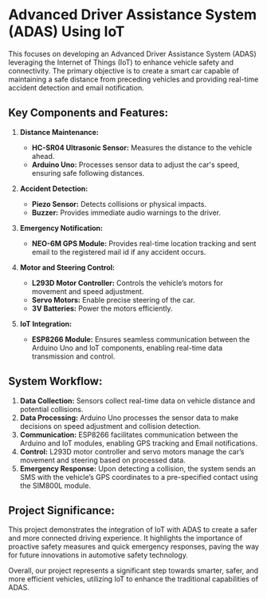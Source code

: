# Advanced Driver Assistance System (ADAS) Using IoT

This focuses on developing an Advanced Driver Assistance System (ADAS) leveraging the Internet of Things (IoT) to enhance vehicle safety and connectivity. The primary objective is to create a smart car capable of maintaining a safe distance from preceding vehicles and providing real-time accident detection and email notification.

## Key Components and Features:
1. **Distance Maintenance:**
   - **HC-SR04 Ultrasonic Sensor:** Measures the distance to the vehicle ahead.
   - **Arduino Uno:** Processes sensor data to adjust the car's speed, ensuring safe following distances.

2. **Accident Detection:**
   - **Piezo Sensor:** Detects collisions or physical impacts.
   - **Buzzer:** Provides immediate audio warnings to the driver.

3. **Emergency Notification:**
   - **NEO-6M GPS Module:** Provides real-time location tracking and sent email to the registered mail id if any accident occurs.

4. **Motor and Steering Control:**
   - **L293D Motor Controller:** Controls the vehicle’s motors for movement and speed adjustment.
   - **Servo Motors:** Enable precise steering of the car.
   - **3V Batteries:** Power the motors efficiently.

5. **IoT Integration:**
   - **ESP8266 Module:** Ensures seamless communication between the Arduino Uno and IoT components, enabling real-time data transmission and control.

## System Workflow:
1. **Data Collection:** Sensors collect real-time data on vehicle distance and potential collisions.
2. **Data Processing:** Arduino Uno processes the sensor data to make decisions on speed adjustment and collision detection.
3. **Communication:** ESP8266 facilitates communication between the Arduino and IoT modules, enabling GPS tracking and Email notifications.
4. **Control:** L293D motor controller and servo motors manage the car’s movement and steering based on processed data.
5. **Emergency Response:** Upon detecting a collision, the system sends an SMS with the vehicle’s GPS coordinates to a pre-specified contact using the SIM800L module.

## Project Significance:
This project demonstrates the integration of IoT with ADAS to create a safer and more connected driving experience. It highlights the importance of proactive safety measures and quick emergency responses, paving the way for future innovations in automotive safety technology.

Overall, our project represents a significant step towards smarter, safer, and more efficient vehicles, utilizing IoT to enhance the traditional capabilities of ADAS.
